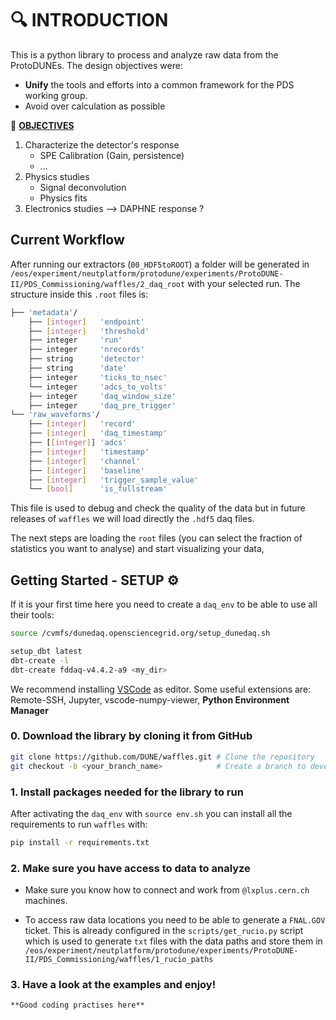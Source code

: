 # 🔍 **INTRODUCTION**


This is a python library to process and analyze raw data from the ProtoDUNEs. The design objectives were:

* **Unify** the tools and efforts into a common framework for the PDS working group.
* Avoid over calculation as possible

🧐 **<u> OBJECTIVES </u>** 

1. Characterize the detector's response
    * SPE Calibration (Gain, persistence)
    * ...
2. Physics studies
    * Signal deconvolution
    * Physics fits
3. Electronics studies --> DAPHNE response ?


## Current Workflow

<!-- IMAGE SUMMARISING THE WORKFLOW? -->

After running our extractors (`00_HDF5toROOT`) a folder will be generated in `/eos/experiment/neutplatform/protodune/experiments/ProtoDUNE-II/PDS_Commissioning/waffles/2_daq_root` with your selected run. The structure inside this `.root` files is:

```bash
├── 'metadata'/
    ├── [integer]   'endpoint'
    ├── [integer]   'threshold'
    ├── integer     'run'
    ├── integer     'nrecords'
    ├── string      'detector'
    ├── string      'date'
    ├── integer     'ticks_to_nsec'
    └── integer     'adcs_to_volts'
    ├── integer     'daq_window_size'
    ├── integer     'daq_pre_trigger'
└── 'raw_waveforms'/
    ├── [integer]   'record'
    ├── [integer]   'daq_timestamp'
    ├── [[integer]] 'adcs'
    ├── [integer]   'timestamp'
    ├── [integer]   'channel'
    ├── [integer]   'baseline'
    ├── [integer]   'trigger_sample_value'
    └── [bool]      'is_fullstream'
```

This file is used to debug and check the quality of the data but in future releases of `waffles` we will load directly the `.hdf5` daq files.

The next steps are loading the `root` files (you can select the fraction of statistics you want to analyse) and start visualizing your data,


## **Getting Started - SETUP**  ⚙️

If it is your first time here you need to create a `daq_env` to be able to use all their tools:

```bash
source /cvmfs/dunedaq.opensciencegrid.org/setup_dunedaq.sh

setup_dbt latest
dbt-create -l 
dbt-create fddaq-v4.4.2-a9 <my_dir>
```

We recommend installing [VSCode](https://code.visualstudio.com/) as editor. Some useful extensions are: Remote-SSH, Jupyter, vscode-numpy-viewer, **Python Environment Manager**

### 0. Download the library by cloning it from GitHub

```bash
git clone https://github.com/DUNE/waffles.git # Clone the repository
git checkout -b <your_branch_name>            # Create a branch to develop
```

<!-- FOLDER STRUCTURE -->

### 1. Install packages needed for the library to run

After activating the `daq_env` with `source env.sh` you can install all the requirements to run `waffles` with:

```bash
pip install -r requirements.txt
```

### 2. Make sure you have access to data to analyze

* Make sure you know how to connect and work from `@lxplus.cern.ch` machines.

* To access raw data locations you need to be able to generate a `FNAL.GOV` ticket. This is already configured in the `scripts/get_rucio.py` script which is used to generate `txt` files with the data paths and store them in `/eos/experiment/neutplatform/protodune/experiments/ProtoDUNE-II/PDS_Commissioning/waffles/1_rucio_paths`

### 3. Have a look at the examples and enjoy!









<!-- * GOOD CODING TIPS -->
```{tip} 
**Good coding practises here**

```